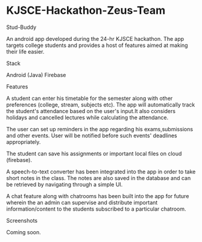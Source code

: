 # KJSCE-Hackathon-Zeus-Team
Stud-Buddy

An android app developed during the 24-hr KJSCE hackathon. The app targets college students and provides a host of features aimed at making their life easier.

Stack

Android (Java)
Firebase


Features

A student can enter his timetable for the semester along with other preferences (college, stream, subjects etc).
The app will automatically track the student's attendance based on the user's input.It also considers holidays and cancelled lectures while calculating the attendance.

The user can set up reminders in the app regarding his exams,submissions and other events. User will be notified before such events' deadlines appropriately.

The student can save his assignments or important local files on cloud (firebase).

A speech-to-text converter has been integrated into the app in order to take short notes in the class. The notes are also saved in the database and can be retrieved by navigating through a simple UI.

A chat feature along with chatrooms has been built into the app for future wherein the an admin can supervise and distribute important information/content to the students subscribed to a particular chatroom.


Screenshots

Coming soon.

